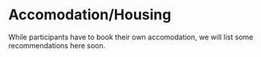 # Accomodation/Housing

While participants have to book their own accomodation, we will list some recommendations here soon.



